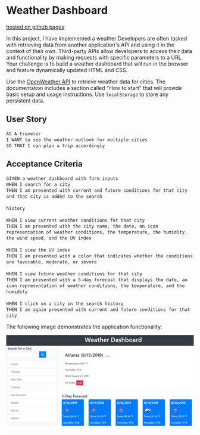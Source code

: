 # Weather Dashboard
[hosted on github pages](https://brian-fairbanks.github.io/WeatherDashboard/)

In this project, I have implemented a weather 
Developers are often tasked with retrieving data from another application's API and using it in the context of their own. Third-party APIs allow developers to access their data and functionality by making requests with specific parameters to a URL. Your challenge is to build a weather dashboard that will run in the browser and feature dynamically updated HTML and CSS.

Use the [OpenWeather API](https://openweathermap.org/api) to retrieve weather data for cities. The documentation includes a section called "How to start" that will provide basic setup and usage instructions. Use `localStorage` to store any persistent data.

## User Story

```
AS A traveler
I WANT to see the weather outlook for multiple cities
SO THAT I can plan a trip accordingly
```

## Acceptance Criteria

```
GIVEN a weather dashboard with form inputs
WHEN I search for a city
THEN I am presented with current and future conditions for that city and that city is added to the search 

history

WHEN I view current weather conditions for that city
THEN I am presented with the city name, the date, an icon representation of weather conditions, the temperature, the humidity, the wind speed, and the UV index

WHEN I view the UV index
THEN I am presented with a color that indicates whether the conditions are favorable, moderate, or severe

WHEN I view future weather conditions for that city
THEN I am presented with a 5-day forecast that displays the date, an icon representation of weather conditions, the temperature, and the humidity

WHEN I click on a city in the search history
THEN I am again presented with current and future conditions for that city
```

The following image demonstrates the application functionality:

![weather dashboard demo](./Assets/06-server-side-apis-homework-demo.png)
